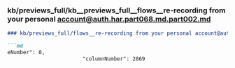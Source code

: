 ### kb/previews_full/kb__previews_full__flows__re-recording from your personal account@auth.har.part068.md.part002.md

```md
### kb/previews_full/flows__re-recording from your personal account@auth.har.part068.md (part 002)

```md
eNumber": 0,
                        "columnNumber": 2869
                    
```

```

```
